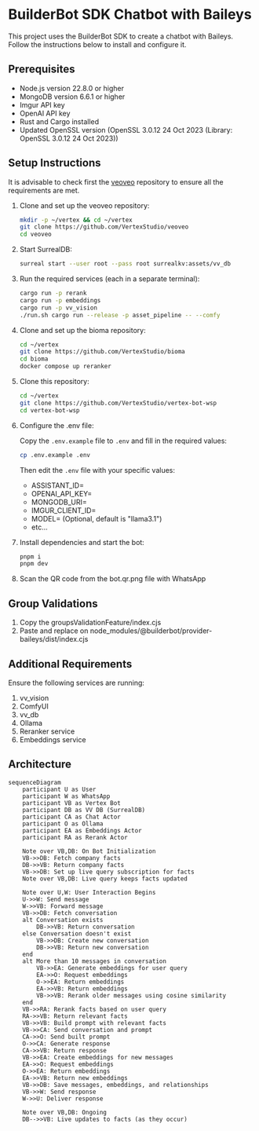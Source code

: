 # BuilderBot SDK Chatbot with Baileys

This project uses the BuilderBot SDK to create a chatbot with Baileys. Follow the instructions below to install and configure it.

## Prerequisites

- Node.js version 22.8.0 or higher
- MongoDB version 6.6.1 or higher
- Imgur API key
- OpenAI API key
- Rust and Cargo installed
- Updated OpenSSL version (OpenSSL 3.0.12 24 Oct 2023 (Library: OpenSSL 3.0.12 24 Oct 2023))

## Setup Instructions

It is advisable to check first the [veoveo](https://github.com/VertexStudio/veoveo) repository to ensure all the requirements are met.

1. Clone and set up the veoveo repository:

   ```bash
   mkdir -p ~/vertex && cd ~/vertex
   git clone https://github.com/VertexStudio/veoveo
   cd veoveo
   ```

2. Start SurrealDB:

   ```bash
   surreal start --user root --pass root surrealkv:assets/vv_db
   ```

3. Run the required services (each in a separate terminal):

   ```bash
   cargo run -p rerank
   cargo run -p embeddings
   cargo run -p vv_vision
   ./run.sh cargo run --release -p asset_pipeline -- --comfy
   ```

4. Clone and set up the bioma repository:

   ```bash
   cd ~/vertex
   git clone https://github.com/VertexStudio/bioma
   cd bioma
   docker compose up reranker
   ```

5. Clone this repository:

   ```bash
   cd ~/vertex
   git clone https://github.com/VertexStudio/vertex-bot-wsp
   cd vertex-bot-wsp
   ```

6. Configure the .env file:

   Copy the `.env.example` file to `.env` and fill in the required values:

   ```bash
   cp .env.example .env
   ```

   Then edit the `.env` file with your specific values:

   - ASSISTANT_ID=
   - OPENAI_API_KEY=
   - MONGODB_URI=
   - IMGUR_CLIENT_ID=
   - MODEL= (Optional, default is "llama3.1")
   - etc...

7. Install dependencies and start the bot:

   ```bash
   pnpm i
   pnpm dev
   ```

8. Scan the QR code from the bot.qr.png file with WhatsApp

## Group Validations

1. Copy the groupsValidationFeature/index.cjs
2. Paste and replace on node_modules/@builderbot/provider-baileys/dist/index.cjs

## Additional Requirements

Ensure the following services are running:

1. vv_vision
2. ComfyUI
3. vv_db
4. Ollama
5. Reranker service
6. Embeddings service

## Architecture

```mermaid
sequenceDiagram
    participant U as User
    participant W as WhatsApp
    participant VB as Vertex Bot
    participant DB as VV DB (SurrealDB)
    participant CA as Chat Actor
    participant O as Ollama
    participant EA as Embeddings Actor
    participant RA as Rerank Actor

    Note over VB,DB: On Bot Initialization
    VB->>DB: Fetch company facts
    DB->>VB: Return company facts
    VB->>DB: Set up live query subscription for facts
    Note over VB,DB: Live query keeps facts updated

    Note over U,W: User Interaction Begins
    U->>W: Send message
    W->>VB: Forward message
    VB->>DB: Fetch conversation
    alt Conversation exists
        DB->>VB: Return conversation
    else Conversation doesn't exist
        VB->>DB: Create new conversation
        DB->>VB: Return new conversation
    end
    alt More than 10 messages in conversation
        VB->>EA: Generate embeddings for user query
        EA->>O: Request embeddings
        O->>EA: Return embeddings
        EA->>VB: Return embeddings
        VB->>VB: Rerank older messages using cosine similarity
    end
    VB->>RA: Rerank facts based on user query
    RA->>VB: Return relevant facts
    VB->>VB: Build prompt with relevant facts
    VB->>CA: Send conversation and prompt
    CA->>O: Send built prompt
    O->>CA: Generate response
    CA->>VB: Return response
    VB->>EA: Create embeddings for new messages
    EA->>O: Request embeddings
    O->>EA: Return embeddings
    EA->>VB: Return new embeddings
    VB->>DB: Save messages, embeddings, and relationships
    VB->>W: Send response
    W->>U: Deliver response

    Note over VB,DB: Ongoing
    DB-->>VB: Live updates to facts (as they occur)
```
